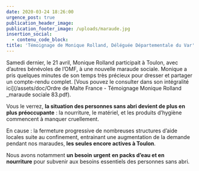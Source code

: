 ```yaml
---
date: 2020-03-24 18:26:00
urgence_post: true
publication_header_image:
publication_footer_image: /uploads/maraude.jpg
insertion_social:
  - contenu_code_block:
title: 'Témoignage de Monique Rolland, Déléguée Départementale du Var'
---
```


Samedi dernier, le 21 avril, Monique Rolland participait &agrave; Toulon, avec d’autres b&eacute;n&eacute;voles de l’OMF, &agrave; une nouvelle maraude sociale. Monique a pris quelques minutes de son temps tr&egrave;s pr&eacute;cieux pour dresser et partager un compte-rendu complet. [Vous pouvez le consulter dans son int&eacute;gralit&eacute; ici](/assets/doc/Ordre de Malte France - Témoignage Monique Rolland _maraude sociale 83.pdf).

Vous le verrez, **la situation des personnes sans abri devient de plus en plus pr&eacute;occupante** : la nourriture, le mat&eacute;riel, et les produits d’hygi&egrave;ne commencent &agrave; manquer cruellement.

En cause : la fermeture progressive de nombreuses structures d’aide locales suite au confinement, entrainant une augmentation de la demande pendant nos maraudes, **les seules encore actives &agrave; Toulon**.&nbsp;

Nous avons notamment **un** **besoin** **urgent** **en packs d’eau et en nourriture**&nbsp;pour subvenir aux besoins essentiels des personnes sans abri.